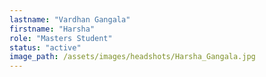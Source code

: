 ```yaml
---
lastname: "Vardhan Gangala"
firstname: "Harsha"
role: "Masters Student"
status: "active"
image_path: /assets/images/headshots/Harsha_Gangala.jpg
---
```

